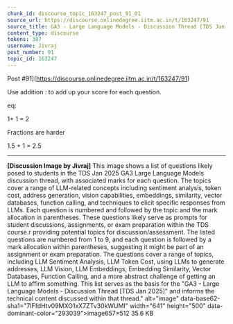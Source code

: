 ```yaml
---
chunk_id: discourse_topic_163247_post_91_01
source_url: https://discourse.onlinedegree.iitm.ac.in/t/163247/91
source_title: GA3 - Large Language Models - Discussion Thread [TDS Jan 2025]
content_type: discourse
tokens: 387
username: Jivraj
post_number: 91
topic_id: 163247
---
```


Post #91](https://discourse.onlinedegree.iitm.ac.in/t/163247/91)

Use addition : to add up your score for each question.

eq:

1+ 1 = 2

Fractions are harder

1.5 + 1 = 2.5

---

**[Discussion Image by Jivraj]** This image shows a list of questions likely posed to students in the TDS Jan 2025 GA3 Large Language Models discussion thread, with associated marks for each question. The topics cover a range of LLM-related concepts including sentiment analysis, token cost, address generation, vision capabilities, embeddings, similarity, vector databases, function calling, and techniques to elicit specific responses from LLMs. Each question is numbered and followed by the topic and the mark allocation in parentheses. These questions likely serve as prompts for student discussions, assignments, or exam preparation within the TDS course.r providing potential topics for discussion/assessment. The listed questions are numbered from 1 to 9, and each question is followed by a mark allocation within parentheses, suggesting it might be part of an assignment or exam preparation. The questions cover a range of topics, including LLM Sentiment Analysis, LLM Token Cost, using LLMs to generate addresses, LLM Vision, LLM Embeddings, Embedding Similarity, Vector Databases, Function Calling, and a more abstract challenge of getting an LLM to affirm something. This list serves as the basis for the "GA3 - Large Language Models - Discussion Thread [TDS Jan 2025]" and informs the technical content discussed within that thread." alt="image" data-base62-sha1="7IFfdHtv09MXO1xX7ZTv30kWUMl" width="641" height="500" data-dominant-color="293039">image657×512 35.6 KB
